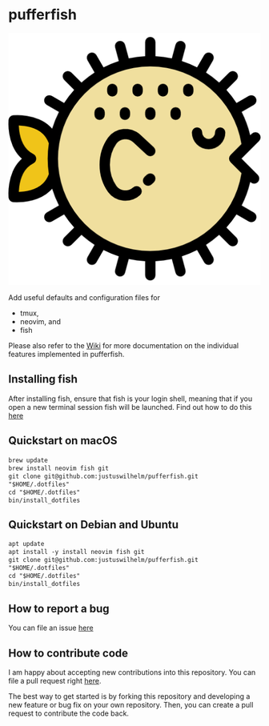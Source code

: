 # pufferfish

![pufferfish](docs/puffer.png)

Add useful defaults and configuration files for

- tmux,
- neovim, and
- fish

Please also refer to the
[Wiki](https://github.com/justuswilhelm/pufferfish/wiki)
for more documentation on the individual features implemented in pufferfish.

## Installing fish

After installing fish, ensure that fish is your login shell, meaning that if
you open a new terminal session fish will be launched. Find out how to do this
[here](https://fishshell.com/docs/current/faq.html#faq-default)

## Quickstart on macOS

```
brew update
brew install neovim fish git
git clone git@github.com:justuswilhelm/pufferfish.git "$HOME/.dotfiles"
cd "$HOME/.dotfiles"
bin/install_dotfiles
```

## Quickstart on Debian and Ubuntu

```
apt update
apt install -y install neovim fish git
git clone git@github.com:justuswilhelm/pufferfish.git "$HOME/.dotfiles"
cd "$HOME/.dotfiles"
bin/install_dotfiles
```

## How to report a bug

You can file an issue
[here](https://github.com/justuswilhelm/pufferfish/issues/new)

## How to contribute code

I am happy about accepting new contributions into this repository. You can file
a pull request right
[here](https://github.com/justuswilhelm/pufferfish/compare).

The best way to get started is by forking this repository and developing a new
feature or bug fix on your own repository. Then, you can create a pull request
to contribute the code back.
